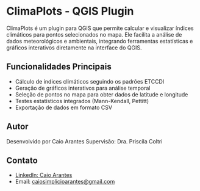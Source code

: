 # ClimaPlots - QGIS Plugin

ClimaPlots é um plugin para QGIS que permite calcular e visualizar índices climáticos para pontos selecionados no mapa. Ele facilita a análise de dados meteorológicos e ambientais, integrando ferramentas estatísticas e gráficos interativos diretamente na interface do QGIS.

## Funcionalidades Principais
- Cálculo de índices climáticos seguindo os padrões ETCCDI
- Geração de gráficos interativos para análise temporal
- Seleção de pontos no mapa para obter dados de latitude e longitude
- Testes estatísticos integrados (Mann-Kendall, Pettitt)
- Exportação de dados em formato CSV



## Autor
Desenvolvido por Caio Arantes
Supervisão: Dra. Priscila Coltri

## Contato
- [LinkedIn: Caio Arantes](https://www.linkedin.com/in/caioarantes/)
- Email: caiosimplicioarantes@gmail.com

